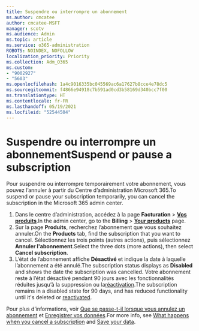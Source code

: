 ```yaml
---
title: Suspendre ou interrompre un abonnement
ms.author: cmcatee
author: cmcatee-MSFT
manager: scotv
ms.audience: Admin
ms.topic: article
ms.service: o365-administration
ROBOTS: NOINDEX, NOFOLLOW
localization_priority: Priority
ms.collection: Adm_O365
ms.custom:
- "9002927"
- "5603"
ms.openlocfilehash: 1a4c9016335bc045569ac6a17627b8cce4e78dc5
ms.sourcegitcommit: f4866e94918c7b591ad0cd3b58169d340bcc7f00
ms.translationtype: HT
ms.contentlocale: fr-FR
ms.lasthandoff: 05/19/2021
ms.locfileid: "52544504"
---
```

# <a name="suspend-or-pause-a-subscription"></a><span data-ttu-id="6a684-102">Suspendre ou interrompre un abonnement</span><span class="sxs-lookup"><span data-stu-id="6a684-102">Suspend or pause a subscription</span></span>

<span data-ttu-id="6a684-103">Pour suspendre ou interrompre temporairement votre abonnement, vous pouvez l’annuler à partir du Centre d’administration Microsoft 365.</span><span class="sxs-lookup"><span data-stu-id="6a684-103">To suspend or pause your subscription temporarily, you can cancel the subscription in the Microsoft 365 admin center.</span></span>

1. <span data-ttu-id="6a684-104">Dans le centre d’administration, accédez à la page **Facturation** > **[Vos produits](https://go.microsoft.com/fwlink/p/?linkid=842054)**.</span><span class="sxs-lookup"><span data-stu-id="6a684-104">In the admin center, go to the **Billing** > **[Your products](https://go.microsoft.com/fwlink/p/?linkid=842054)** page.</span></span>
2. <span data-ttu-id="6a684-105">Sur la page **Produits**, recherchez l’abonnement que vous souhaitez annuler.</span><span class="sxs-lookup"><span data-stu-id="6a684-105">On the **Products** tab, find the subscription that you want to cancel.</span></span> <span data-ttu-id="6a684-106">Sélectionnez les trois points (autres actions), puis sélectionnez **Annuler l'abonnement**.</span><span class="sxs-lookup"><span data-stu-id="6a684-106">Select the three dots (more actions), then select **Cancel subscription**.</span></span>
3. <span data-ttu-id="6a684-107">L’état de l’abonnement affiche **Désactivé** et indique la date à laquelle l’abonnement a été annulé.</span><span class="sxs-lookup"><span data-stu-id="6a684-107">The subscription status displays as **Disabled** and shows the date the subscription was cancelled.</span></span> <span data-ttu-id="6a684-108">Votre abonnement reste à l’état désactivé pendant 90 jours avec les fonctionnalités réduites jusqu’à la suppression ou la[réactivation](/microsoft-365/commerce/subscriptions/reactivate-your-subscription).</span><span class="sxs-lookup"><span data-stu-id="6a684-108">The subscription remains in a disabled state for 90 days, and has reduced functionality until it's deleted or [reactivated](/microsoft-365/commerce/subscriptions/reactivate-your-subscription).</span></span>

<span data-ttu-id="6a684-109">Pour plus d’informations, voir [Que se passe-t-il lorsque vous annulez un abonnement](/microsoft-365/commerce/subscriptions/cancel-your-subscription#what-happens-when-you-cancel-a-subscription) et [Enregistrer vos données](/microsoft-365/commerce/subscriptions/cancel-your-subscription#save-your-data).</span><span class="sxs-lookup"><span data-stu-id="6a684-109">For more info, see [What happens when you cancel a subscription](/microsoft-365/commerce/subscriptions/cancel-your-subscription#what-happens-when-you-cancel-a-subscription) and [Save your data](/microsoft-365/commerce/subscriptions/cancel-your-subscription#save-your-data).</span></span>

